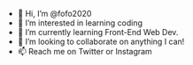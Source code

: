 - 👋 Hi, I’m @fofo2020
- 👀 I’m interested in learning coding
- 🌱 I’m currently learning Front-End Web Dev.
- 💞️ I’m looking to collaborate on anything I can!
- 📫 Reach me on Twitter or Instagram

<!---
fofo2020/fofo2020 is a ✨ special ✨ repository because its `README.md` (this file) appears on your GitHub profile.
You can click the Preview link to take a look at your changes.
--->
